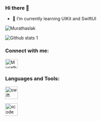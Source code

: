 ### Hi there 👋

- 🔭 I’m currently learning UIKit and SwiftUI

<p align="left"> <img src="https://komarev.com/ghpvc/?username=Murathaslak&label=Profile%20views&color=0e75b6&style=flat" alt="Murathaslak" /> </p>


![Github stats 1](https://github-readme-stats.vercel.app/api?username=Murathaslak&show_icons=true&theme=gradient) 

<h3 align="left">Connect with me:</h3>
<p align="left">
<a href="https://www.linkedin.com/in/osmanmurathaslak/" target="blank"><img align="center" src="https://raw.githubusercontent.com/rahuldkjain/github-profile-readme-generator/master/src/images/icons/Social/linked-in-alt.svg" alt="Murathaslak" height="30" width="40" /></a>
</p>

<h3 align="left">Languages and Tools:</h3>
<p align="left"> <a target="_blank" rel="noreferrer">
  
<a href="https://developer.apple.com/swift/" target="_blank" rel="noreferrer"> <img src="https://www.vectorlogo.zone/logos/swift/swift-icon.svg" alt="swift" width="40" height="40"/> </a> 
  
<a href="https://developer.apple.com/xcode/" target="_blank" rel="noreferrer"> <img src="https://www.vectorlogo.zone/logos/apple_xcode/apple_xcode-icon.svg" alt="xcode" width="40" height="40"/> </a> 
  

